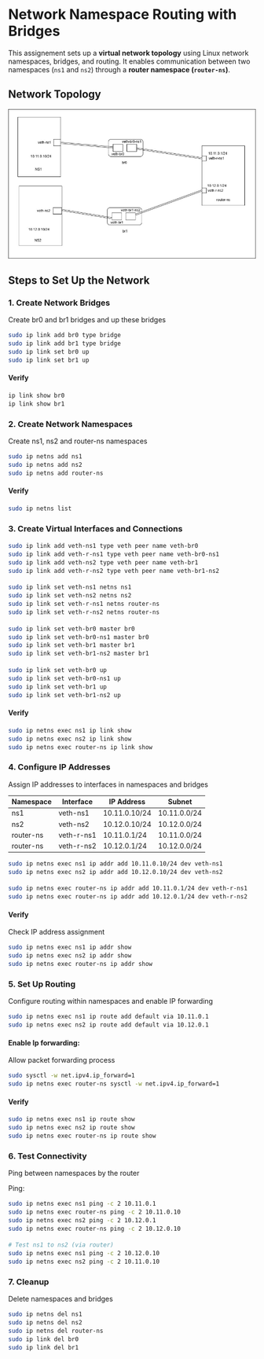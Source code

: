 # Network Namespace Routing with Bridges

This assignement sets up a **virtual network topology** using Linux network namespaces, bridges, and routing. It enables communication between two namespaces (`ns1` and `ns2`) through a **router namespace (`router-ns`)**.

## Network Topology

![Topology](https://github.com/SaikatGeek/DevOps/blob/main/topology.jpg?raw=true)

## Steps to Set Up the Network

### 1️. Create Network Bridges
Create br0 and br1 bridges and up these bridges
```sh
sudo ip link add br0 type bridge
sudo ip link add br1 type bridge
sudo ip link set br0 up
sudo ip link set br1 up
```
#### Verify
```sh
ip link show br0
ip link show br1
```
### 2. Create Network Namespaces
Create ns1, ns2 and router-ns namespaces
```sh
sudo ip netns add ns1
sudo ip netns add ns2
sudo ip netns add router-ns
```
#### Verify
```sh
sudo ip netns list
```
### 3. Create Virtual Interfaces and Connections
```sh
sudo ip link add veth-ns1 type veth peer name veth-br0
sudo ip link add veth-r-ns1 type veth peer name veth-br0-ns1
sudo ip link add veth-ns2 type veth peer name veth-br1
sudo ip link add veth-r-ns2 type veth peer name veth-br1-ns2

sudo ip link set veth-ns1 netns ns1
sudo ip link set veth-ns2 netns ns2
sudo ip link set veth-r-ns1 netns router-ns
sudo ip link set veth-r-ns2 netns router-ns

sudo ip link set veth-br0 master br0
sudo ip link set veth-br0-ns1 master br0
sudo ip link set veth-br1 master br1
sudo ip link set veth-br1-ns2 master br1

sudo ip link set veth-br0 up
sudo ip link set veth-br0-ns1 up
sudo ip link set veth-br1 up
sudo ip link set veth-br1-ns2 up
```
#### Verify
```sh
sudo ip netns exec ns1 ip link show
sudo ip netns exec ns2 ip link show
sudo ip netns exec router-ns ip link show
```
### 4. Configure IP Addresses
Assign IP addresses to interfaces in namespaces and bridges

| Namespace   | Interface   | IP Address     | Subnet          |
|-------------|-------------|----------------|-----------------|
| ns1         | veth-ns1    | 10.11.0.10/24  | 10.11.0.0/24   |
| ns2         | veth-ns2    | 10.12.0.10/24  | 10.12.0.0/24   |
| router-ns   | veth-r-ns1  | 10.11.0.1/24   | 10.11.0.0/24   |
| router-ns   | veth-r-ns2  | 10.12.0.1/24   | 10.12.0.0/24  |

```sh
sudo ip netns exec ns1 ip addr add 10.11.0.10/24 dev veth-ns1
sudo ip netns exec ns2 ip addr add 10.12.0.10/24 dev veth-ns2

sudo ip netns exec router-ns ip addr add 10.11.0.1/24 dev veth-r-ns1
sudo ip netns exec router-ns ip addr add 10.12.0.1/24 dev veth-r-ns2
```
#### Verify
Check IP address assignment

```sh
sudo ip netns exec ns1 ip addr show
sudo ip netns exec ns2 ip addr show
sudo ip netns exec router-ns ip addr show
```
### 5. Set Up Routing
Configure routing within namespaces and enable IP forwarding

```sh
sudo ip netns exec ns1 ip route add default via 10.11.0.1
sudo ip netns exec ns2 ip route add default via 10.12.0.1
```
#### Enable Ip forwarding:
Allow packet forwarding process

```sh
sudo sysctl -w net.ipv4.ip_forward=1
sudo ip netns exec router-ns sysctl -w net.ipv4.ip_forward=1
```
#### Verify
```sh
sudo ip netns exec ns1 ip route show
sudo ip netns exec ns2 ip route show
sudo ip netns exec router-ns ip route show
```
### 6. Test Connectivity
Ping between namespaces by the router

Ping:
```sh
sudo ip netns exec ns1 ping -c 2 10.11.0.1
sudo ip netns exec router-ns ping -c 2 10.11.0.10
sudo ip netns exec ns2 ping -c 2 10.12.0.1
sudo ip netns exec router-ns ping -c 2 10.12.0.10

# Test ns1 to ns2 (via router)
sudo ip netns exec ns1 ping -c 2 10.12.0.10
sudo ip netns exec ns2 ping -c 2 10.11.0.10
```
### 7. Cleanup
Delete namespaces and bridges

```sh
sudo ip netns del ns1
sudo ip netns del ns2
sudo ip netns del router-ns
sudo ip link del br0
sudo ip link del br1
